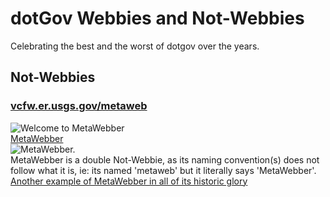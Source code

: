 # dotGov Webbies and Not-Webbies  

Celebrating the best and the worst of dotgov over the years.  

## Not-Webbies

### [vcfw.er.usgs.gov/metaweb](http://web.archive.org/web/20041028234847/http://vcfw.er.usgs.gov/pubs/metaweb/)  
![Welcome to MetaWebber](http://web.archive.org/web/20041029000847im_/http://vcfw.er.usgs.gov/pubs/metaweb/welcome.gif)  
[MetaWebber](http://web.archive.org/web/20041029023240/http://vcfw.er.usgs.gov/pubs/metaweb/metaweb.htm)  
![MetaWebber.](http://web.archive.org/web/20041029024443im_/http://vcfw.er.usgs.gov/pubs/metaweb/metaweb.gif)   
MetaWebber is a double Not-Webbie, as its naming convention(s) does not follow what it is, ie: its named 'metaweb' but it literally says 'MetaWebber'.  
[Another example of MetaWebber in all of its historic glory](http://web.archive.org/web/20041029023240/http://vcfw.er.usgs.gov/pubs/metaweb/metaweb.htm)  
